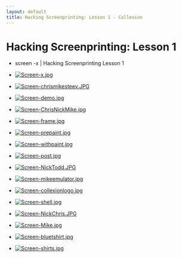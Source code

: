 ```yaml
---
layout: default
title: Hacking Screenprinting: Lesson 1 - Collexion
---
```


# Hacking Screenprinting: Lesson 1

* screen -x | Hacking Screenprinting Lesson 1
		
* [![Screen-x.jpg](/mw/images/5/53/Screen-x.jpg)](file:screen-x.jpg)
		
* [![Screen-chrismikesteev.JPG](/mw/images/b/b3/Screen-chrismikesteev.JPG)](file:screen-chrismikesteev.jpg)
		
* [![Screen-demo.jpg](/mw/images/e/e8/Screen-demo.jpg)](file:screen-demo.jpg)
		
* [![Screen-ChrisNickMike.jpg](/mw/images/3/37/Screen-ChrisNickMike.jpg)](file:screen-chrisnickmike.jpg)
		
* [![Screen-frame.jpg](/mw/images/0/0b/Screen-frame.jpg)](file:screen-frame.jpg)
		
* [![Screen-prepaint.jpg](/mw/images/3/34/Screen-prepaint.jpg)](file:screen-prepaint.jpg)
		
* [![Screen-withpaint.jpg](/mw/images/2/20/Screen-withpaint.jpg)](file:screen-withpaint.jpg)
		
* [![Screen-post.jpg](/mw/images/0/07/Screen-post.jpg)](file:screen-post.jpg)
		
* [![Screen-NickTodd.JPG](/mw/images/6/64/Screen-NickTodd.JPG)](file:screen-nicktodd.jpg)
		
* [![Screen-mikeemulator.jpg](/mw/images/a/ae/Screen-mikeemulator.jpg)](file:screen-mikeemulator.jpg)
		
* [![Screen-collexionlogo.jpg](/mw/images/6/6e/Screen-collexionlogo.jpg)](file:screen-collexionlogo.jpg)
		
* [![Screen-shell.jpg](/mw/images/6/63/Screen-shell.jpg)](file:screen-shell.jpg)
		
* [![Screen-NickChris.JPG](/mw/images/1/12/Screen-NickChris.JPG)](file:screen-nickchris.jpg)
		
* [![Screen-Mike.jpg](/mw/images/4/42/Screen-Mike.jpg)](file:screen-mike.jpg)
		
* [![Screen-bluetshirt.jpg](/mw/images/e/e5/Screen-bluetshirt.jpg)](file:screen-bluetshirt.jpg)
		
* [![Screen-shirts.jpg](/mw/images/2/25/Screen-shirts.jpg)](file:screen-shirts.jpg)